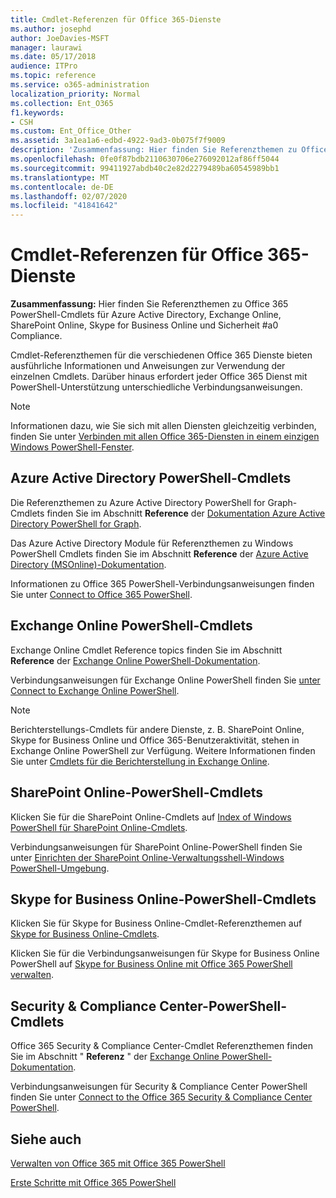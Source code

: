 ```yaml
---
title: Cmdlet-Referenzen für Office 365-Dienste
ms.author: josephd
author: JoeDavies-MSFT
manager: laurawi
ms.date: 05/17/2018
audience: ITPro
ms.topic: reference
ms.service: o365-administration
localization_priority: Normal
ms.collection: Ent_O365
f1.keywords:
- CSH
ms.custom: Ent_Office_Other
ms.assetid: 3a1ea1a6-edbd-4922-9ad3-0b075f7f9009
description: 'Zusammenfassung: Hier finden Sie Referenzthemen zu Office 365 PowerShell-Cmdlets für Azure Active Directory, Exchange Online, SharePoint Online, Skype for Business Online und Sicherheit #a0 Compliance.'
ms.openlocfilehash: 0fe0f87bdb2110630706e276092012af86ff5044
ms.sourcegitcommit: 99411927abdb40c2e82d2279489ba60545989bb1
ms.translationtype: MT
ms.contentlocale: de-DE
ms.lasthandoff: 02/07/2020
ms.locfileid: "41841642"
---
```

# <a name="cmdlet-references-for-office-365-services"></a>Cmdlet-Referenzen für Office 365-Dienste

 **Zusammenfassung:** Hier finden Sie Referenzthemen zu Office 365 PowerShell-Cmdlets für Azure Active Directory, Exchange Online, SharePoint Online, Skype for Business Online und Sicherheit #a0 Compliance.
  
Cmdlet-Referenzthemen für die verschiedenen Office 365 Dienste bieten ausführliche Informationen und Anweisungen zur Verwendung der einzelnen Cmdlets. Darüber hinaus erfordert jeder Office 365 Dienst mit PowerShell-Unterstützung unterschiedliche Verbindungsanweisungen.
  
> [!NOTE]
> Informationen dazu, wie Sie sich mit allen Diensten gleichzeitig verbinden, finden Sie unter [Verbinden mit allen Office 365-Diensten in einem einzigen Windows PowerShell-Fenster](connect-to-all-office-365-services-in-a-single-windows-powershell-window.md). 
  
## <a name="azure-active-directory-powershell-cmdlets"></a>Azure Active Directory PowerShell-Cmdlets

Die Referenzthemen zu Azure Active Directory PowerShell for Graph-Cmdlets finden Sie im Abschnitt **Reference** der [Dokumentation Azure Active Directory PowerShell for Graph](https://docs.microsoft.com/powershell/azure/active-directory/install-adv2?view=azureadps-2.0).

Das Azure Active Directory Module für Referenzthemen zu Windows PowerShell Cmdlets finden Sie im Abschnitt **Reference** der [Azure Active Directory (MSOnline)-Dokumentation](https://docs.microsoft.com/powershell/azure/active-directory/overview?view=azureadps-1.0).

Informationen zu Office 365 PowerShell-Verbindungsanweisungen finden Sie unter [Connect to Office 365 PowerShell](connect-to-office-365-powershell.md).
  
## <a name="exchange-online-powershell-cmdlets"></a>Exchange Online PowerShell-Cmdlets

Exchange Online Cmdlet Reference topics finden Sie im Abschnitt **Reference** der [Exchange Online PowerShell-Dokumentation](https://docs.microsoft.com/powershell/exchange/exchange-online/exchange-online-powershell?view=exchange-ps).
  
Verbindungsanweisungen für Exchange Online PowerShell finden Sie [unter Connect to Exchange Online PowerShell](https://go.microsoft.com/fwlink/p/?LinkId=396554).
  
> [!NOTE]
> Berichterstellungs-Cmdlets für andere Dienste, z. B. SharePoint Online, Skype for Business Online und Office 365-Benutzeraktivität, stehen in Exchange Online PowerShell zur Verfügung. Weitere Informationen finden Sie unter [Cmdlets für die Berichterstellung in Exchange Online](https://go.microsoft.com/fwlink/p/?LinkId=691595). 
  
## <a name="sharepoint-online-powershell-cmdlets"></a>SharePoint Online-PowerShell-Cmdlets

Klicken Sie für die SharePoint Online-Cmdlets auf [Index of Windows PowerShell für SharePoint Online-Cmdlets](https://go.microsoft.com/fwlink/p/?LinkId=691476).
  
Verbindungsanweisungen für SharePoint Online-PowerShell finden Sie unter [Einrichten der SharePoint Online-Verwaltungsshell-Windows PowerShell-Umgebung](https://go.microsoft.com/fwlink/p/?LinkId=691603).
  
## <a name="skype-for-business-online-powershell-cmdlets"></a>Skype for Business Online-PowerShell-Cmdlets

Klicken Sie für Skype for Business Online-Cmdlet-Referenzthemen auf [Skype for Business Online-Cmdlets](https://technet.microsoft.com/library/mt228132.aspx).
  
Klicken Sie für die Verbindungsanweisungen für Skype for Business Online PowerShell auf [Skype for Business Online mit Office 365 PowerShell verwalten](manage-skype-for-business-online-with-office-365-powershell.md).

## <a name="security-amp-compliance-center-powershell-cmdlets"></a>Security &amp; Compliance Center-PowerShell-Cmdlets

Office 365 Security &amp; Compliance Center-Cmdlet Referenzthemen finden Sie im Abschnitt " **Referenz** " der [Exchange Online PowerShell-Dokumentation](https://docs.microsoft.com/powershell/exchange/exchange-online/exchange-online-powershell?view=exchange-ps).
  
Verbindungsanweisungen für Security &amp; Compliance Center PowerShell finden Sie unter [Connect to the Office 365 Security &amp; Compliance Center PowerShell](https://docs.microsoft.com/powershell/exchange/office-365-scc/connect-to-scc-powershell/connect-to-scc-powershell?view=exchange-ps).


  
## <a name="see-also"></a>Siehe auch

[Verwalten von Office 365 mit Office 365 PowerShell](manage-office-365-with-office-365-powershell.md)
  
[Erste Schritte mit Office 365 PowerShell](getting-started-with-office-365-powershell.md)

